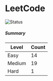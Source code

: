 # LeetCode

![Status](https://img.shields.io/badge/status-34%2F329-brightgreen.svg)

##### Summary

| Level  | Count|
|--------|------|
| Easy   |  14  |
| Medium |  19  |
| Hard   |  1   |
